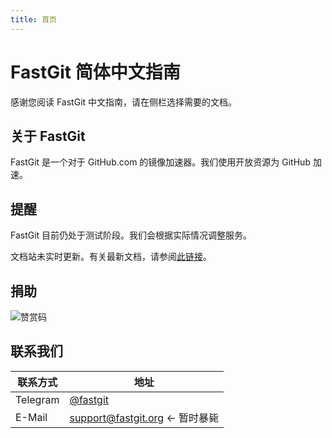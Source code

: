 ```yaml
---
title: 首页
---
```


# FastGit 简体中文指南

感谢您阅读 FastGit 中文指南，请在侧栏选择需要的文档。

## 关于 FastGit

FastGit 是一个对于 GitHub.com 的镜像加速器。我们使用开放资源为 GitHub 加速。

## 提醒

FastGit 目前仍处于测试阶段。我们会根据实际情况调整服务。

文档站未实时更新。有关最新文档，请参阅[此链接](https://github.com/fastgitorg/document)。

## 捐助

![赞赏码](https://cdn.jsdelivr.net/gh/FastGitORG/Static@6c17d9cd35b8d8eea3bcaee88ab892927d56099a/ZanshangCode_Kevin.png)

## 联系我们

| 联系方式 | 地址 |
| ------- | ---- |
| Telegram | [@fastgit](https://t.me/fastgit) |
| E-Mail | [support@fastgit.org](mailto:support@fastgit.org) <- 暂时暴毙 |
